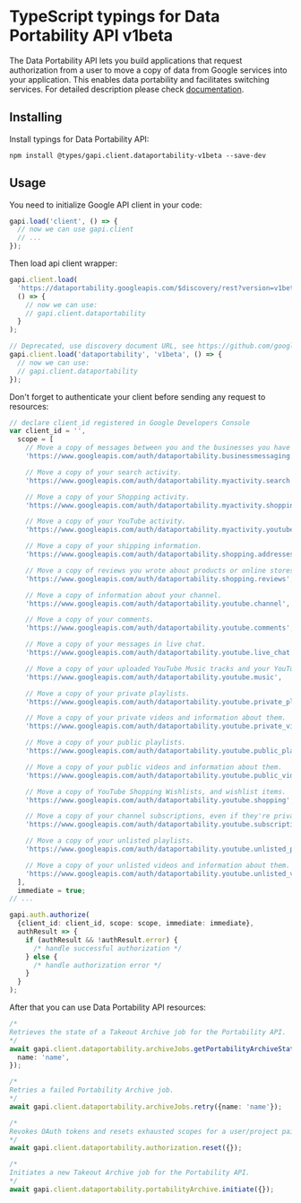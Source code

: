 # TypeScript typings for Data Portability API v1beta

The Data Portability API lets you build applications that request authorization from a user to move a copy of data from Google services into your application. This enables data portability and facilitates switching services.
For detailed description please check [documentation](https://developers.google.com/data-portability).

## Installing

Install typings for Data Portability API:

```
npm install @types/gapi.client.dataportability-v1beta --save-dev
```

## Usage

You need to initialize Google API client in your code:

```typescript
gapi.load('client', () => {
  // now we can use gapi.client
  // ...
});
```

Then load api client wrapper:

```typescript
gapi.client.load(
  'https://dataportability.googleapis.com/$discovery/rest?version=v1beta',
  () => {
    // now we can use:
    // gapi.client.dataportability
  }
);
```

```typescript
// Deprecated, use discovery document URL, see https://github.com/google/google-api-javascript-client/blob/master/docs/reference.md#----gapiclientloadname----version----callback--
gapi.client.load('dataportability', 'v1beta', () => {
  // now we can use:
  // gapi.client.dataportability
});
```

Don't forget to authenticate your client before sending any request to resources:

```typescript
// declare client_id registered in Google Developers Console
var client_id = '',
  scope = [
    // Move a copy of messages between you and the businesses you have conversations with.
    'https://www.googleapis.com/auth/dataportability.businessmessaging.conversations',

    // Move a copy of your search activity.
    'https://www.googleapis.com/auth/dataportability.myactivity.search',

    // Move a copy of your Shopping activity.
    'https://www.googleapis.com/auth/dataportability.myactivity.shopping',

    // Move a copy of your YouTube activity.
    'https://www.googleapis.com/auth/dataportability.myactivity.youtube',

    // Move a copy of your shipping information.
    'https://www.googleapis.com/auth/dataportability.shopping.addresses',

    // Move a copy of reviews you wrote about products or online stores.
    'https://www.googleapis.com/auth/dataportability.shopping.reviews',

    // Move a copy of information about your channel.
    'https://www.googleapis.com/auth/dataportability.youtube.channel',

    // Move a copy of your comments.
    'https://www.googleapis.com/auth/dataportability.youtube.comments',

    // Move a copy of your messages in live chat.
    'https://www.googleapis.com/auth/dataportability.youtube.live_chat',

    // Move a copy of your uploaded YouTube Music tracks and your YouTube Music library.
    'https://www.googleapis.com/auth/dataportability.youtube.music',

    // Move a copy of your private playlists.
    'https://www.googleapis.com/auth/dataportability.youtube.private_playlists',

    // Move a copy of your private videos and information about them.
    'https://www.googleapis.com/auth/dataportability.youtube.private_videos',

    // Move a copy of your public playlists.
    'https://www.googleapis.com/auth/dataportability.youtube.public_playlists',

    // Move a copy of your public videos and information about them.
    'https://www.googleapis.com/auth/dataportability.youtube.public_videos',

    // Move a copy of YouTube Shopping Wishlists, and wishlist items.
    'https://www.googleapis.com/auth/dataportability.youtube.shopping',

    // Move a copy of your channel subscriptions, even if they're private.
    'https://www.googleapis.com/auth/dataportability.youtube.subscriptions',

    // Move a copy of your unlisted playlists.
    'https://www.googleapis.com/auth/dataportability.youtube.unlisted_playlists',

    // Move a copy of your unlisted videos and information about them.
    'https://www.googleapis.com/auth/dataportability.youtube.unlisted_videos',
  ],
  immediate = true;
// ...

gapi.auth.authorize(
  {client_id: client_id, scope: scope, immediate: immediate},
  authResult => {
    if (authResult && !authResult.error) {
      /* handle successful authorization */
    } else {
      /* handle authorization error */
    }
  }
);
```

After that you can use Data Portability API resources: <!-- TODO: make this work for multiple namespaces -->

```typescript
/*
Retrieves the state of a Takeout Archive job for the Portability API.
*/
await gapi.client.dataportability.archiveJobs.getPortabilityArchiveState({
  name: 'name',
});

/*
Retries a failed Portability Archive job.
*/
await gapi.client.dataportability.archiveJobs.retry({name: 'name'});

/*
Revokes OAuth tokens and resets exhausted scopes for a user/project pair. This method allows you to initiate a Takeout request after a new consent is granted. This method also indicates that previous archives can be garbage collected. You should call this method when all jobs are complete and all archives are downloaded. Do not call it only when you start a new job.
*/
await gapi.client.dataportability.authorization.reset({});

/*
Initiates a new Takeout Archive job for the Portability API.
*/
await gapi.client.dataportability.portabilityArchive.initiate({});
```
